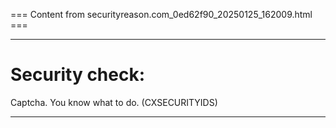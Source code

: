 === Content from securityreason.com_0ed62f90_20250125_162009.html ===


---

# Security check:

Captcha. You know what to do. (CXSECURITYIDS)

---


